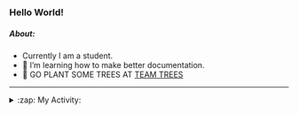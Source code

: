 ### Hello World!

##### About:
- Currently I am a student.
- 🌱 I’m learning how to make better documentation.
- 🌱 GO PLANT SOME TREES AT [TEAM TREES](https://teamtrees.org/)

---
<details>
  <summary>:zap: My Activity:</summary>
  
<!--START_SECTION:waka-->
![Code Time](http://img.shields.io/badge/Code%20Time-1%2C205%20hrs%2012%20mins-blue)

**I'm a Night 🦉** 

```text
🌞 Morning                1901 commits        ███░░░░░░░░░░░░░░░░░░░░░░   10.09 % 
🌆 Daytime                6394 commits        ████████░░░░░░░░░░░░░░░░░   33.94 % 
🌃 Evening                5394 commits        ███████░░░░░░░░░░░░░░░░░░   28.63 % 
🌙 Night                  5150 commits        ███████░░░░░░░░░░░░░░░░░░   27.34 % 
```
📅 **I'm Most Productive on Wednesday** 

```text
Monday                   2644 commits        ████░░░░░░░░░░░░░░░░░░░░░   14.03 % 
Tuesday                  2577 commits        ███░░░░░░░░░░░░░░░░░░░░░░   13.68 % 
Wednesday                4411 commits        ██████░░░░░░░░░░░░░░░░░░░   23.41 % 
Thursday                 2439 commits        ███░░░░░░░░░░░░░░░░░░░░░░   12.95 % 
Friday                   1984 commits        ███░░░░░░░░░░░░░░░░░░░░░░   10.53 % 
Saturday                 1638 commits        ██░░░░░░░░░░░░░░░░░░░░░░░   08.69 % 
Sunday                   3146 commits        ████░░░░░░░░░░░░░░░░░░░░░   16.70 % 
```


📊 **This Week I Spent My Time On** 

```text
🔥 Editors: 
VS Code                  1 hr 1 min          █████████████████████████   100.00 % 

🐱‍💻 Projects: 
giveth-dapps-v2          40 mins             ████████████████░░░░░░░░░   65.18 % 
givbacks-admin           12 mins             █████░░░░░░░░░░░░░░░░░░░░   20.68 % 
file-utils               8 mins              ███░░░░░░░░░░░░░░░░░░░░░░   13.10 % 
iris-flower-ml           0 secs              ░░░░░░░░░░░░░░░░░░░░░░░░░   01.04 % 
```


 Last Updated on 26/09/2023 11:11:48 UTC
<!--END_SECTION:waka-->
</details>
